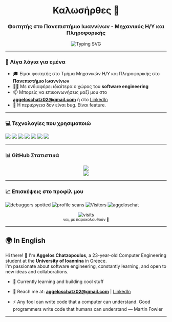 <h1 align="center">Καλωσήρθες 👋</h1>
<h3 align="center">Φοιτητής στο Πανεπιστήμιο Ιωαννίνων - Μηχανικός Η/Υ και Πληροφορικής</h3>

<p align="center">
  <img src="https://readme-typing-svg.demolab.com?font=Fira+Code&size=22&pause=1000&center=true&width=935&lines=Welcome+to+my+GitHub!;sleep(),+eat(),+code(),+repeat().;Simplicity+is+the+soul+of+efficiency.;Code+is+like+a+joke.+If+you+have+to+explain+it,+It's+bad.;" alt="Typing SVG" />
</p>

---

### 🧠 Λίγα λόγια για εμένα

- 🎓 Είμαι φοιτητής στο Τμήμα Μηχανικών Η/Υ και Πληροφορικής στο **Πανεπιστήμιο Ιωαννίνων**
- 👨‍💻 Με ενδιαφέρει ιδιαίτερα ο χώρος του **software engineering**
- 📫 Μπορείς να επικοινωνήσεις μαζί μου στο **aggeloschatz02@gmail.com** ή στο [LinkedIn](www.linkedin.com/in/aggelos-chatzopoulos-827834304)
- 🌱 Η περιέργεια δεν είναι bug. Είναι feature.

---

### 💻 Τεχνολογίες που χρησιμοποιώ

<p>
  <img src="https://img.shields.io/badge/-Python-blue?style=flat-square&logo=python" />
  <img src="https://img.shields.io/badge/-C++-00599C?style=flat-square&logo=c%2B%2B" />
  <img src="https://img.shields.io/badge/-HTML5-E34F26?style=flat-square&logo=html5" />
  <img src="https://img.shields.io/badge/-CSS3-1572B6?style=flat-square&logo=css3" />
  <img src="https://img.shields.io/badge/-JavaScript-F7DF1E?style=flat-square&logo=javascript" />
  <img src="https://img.shields.io/badge/-Git-F05032?style=flat-square&logo=git" />
  <img src="https://img.shields.io/badge/-Linux-FCC624?style=flat-square&logo=linux" />
</p>

---

### 📊 GitHub Στατιστικά

<p align="center">
  <img src="https://github-readme-stats.vercel.app/api?username=aggeloschat&show_icons=true&theme=tokyonight" />
  <br>
  <img src="https://github-profile-summary-cards.vercel.app/api/cards/profile-details?username=aggeloschat&theme=tokyonight" />
</p>

---

### 📈 Επισκέψεις στο προφίλ μου
<p>

<img src="https://komarev.com/ghpvc/?username=aggeloschat&label=debuggers+spotted&color=FF69B4&style=flat" alt="debuggers spotted" />
  <img src="https://komarev.com/ghpvc/?username=aggeloschat&label=👁+profile+scans&color=00FFC6&style=flat-square" alt="profile scans" />
  <img src="https://komarev.com/ghpvc/?username=aggeloschat&label=Visitors&color=gray&style=flat-square" alt="Visitors" />
  <img src="https://komarev.com/ghpvc/?username=aggeloschat&label=Profile%20views&color=0e75b6&style=flat" alt="aggeloschat" />
</p>
<p align="center">
  <img src="https://komarev.com/ghpvc/?username=aggeloschat&label=👁️+profile+visits&color=6A5ACD&style=flat-square" alt="visits" />
  <br />
  <sub>ναι, με παρακολουθούν 👀</sub>
</p>

---

## 🌍 In English

Hi there! 👋 I'm **Aggelos Chatzopoulos**, a 23-year-old Computer Engineering student at the **University of Ioannina** in Greece.  
I'm passionate about software engineering, constantly learning, and open to new ideas and collaborations.

- 🔭 Currently learning and building cool stuff
- 💬 Reach me at: **aggeloschatz02@gmail.com** | [LinkedIn](www.linkedin.com/in/aggelos-chatzopoulos-827834304)

- ⚡ Any fool can write code that a computer can understand. Good programmers write code that humans can understand — Martin Fowler

---

